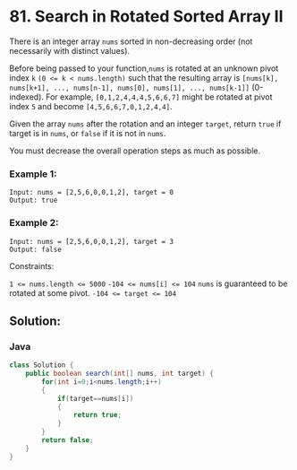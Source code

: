 # 81. Search in Rotated Sorted Array II

There is an integer array `nums` sorted in non-decreasing order (not necessarily with distinct values).

Before being passed to your function,`nums` is rotated at an unknown pivot index `k` `(0 <= k < nums.length)` such that the resulting array is `[nums[k], nums[k+1], ..., nums[n-1], nums[0], nums[1], ..., nums[k-1]]` (0-indexed). For example, `[0,1,2,4,4,4,5,6,6,7]` might be rotated at pivot index `5` and become `[4,5,6,6,7,0,1,2,4,4]`.

Given the array `nums` after the rotation and an integer `target`, return `true` if target is in `nums`, or `false` if it is not in `nums`.

You must decrease the overall operation steps as much as possible.

 

### Example 1:
```
Input: nums = [2,5,6,0,0,1,2], target = 0
Output: true
```
### Example 2:
```
Input: nums = [2,5,6,0,0,1,2], target = 3
Output: false
``` 

Constraints:

`1 <= nums.length <= 5000`
`-104 <= nums[i] <= 104`
`nums` is guaranteed to be rotated at some pivot.
`-104 <= target <= 104`
 
## Solution:

### **Java**

```java
class Solution {
    public boolean search(int[] nums, int target) {
        for(int i=0;i<nums.length;i++)
        {
            if(target==nums[i])
            {
                return true;
            }
        }
        return false;
    }
}
```
